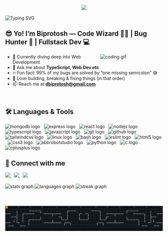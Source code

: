 <!-- Typing SVG -->
<p align="center">
  <img src="https://capsule-render.vercel.app/api?type=waving&color=gradient&height=120&section=header&text=Welcome+to+My+GitHub!&fontSize=30&fontAlignY=35&animation=fadeIn&fontColor=fff" />
</p>

![Typing SVG](https://readme-typing-svg.demolab.com?font=Fira+Code&size=26&pause=1000&color=F75C7E&width=640&lines=Hi+👋,+I'm+Biprotosh!;Fullstack+Developer+💻;Code+Wizard+🧙‍♂️+|+Bug+Hunter+🐛;Always+Learning+🚀)

## 😎 Yo! I’m Biprotosh — Code Wizard 🧙‍♂️ | Bug Hunter 🐛 | Fullstack Dev 💻  
  <img src="https://i.giphy.com/78XCFBGOlS6keY1Bil.webp" alt="coding gif" width="200" align="right"/>

- 🌱 Currently diving deep into Web Development
- 💬 Ask me about **TypeScript, Web Dev etc**
- 🔥 Fun fact: 99% of my bugs are solved by “one missing semicolon” 😅
- 🔧 Love building, breaking & fixing things (in that order)
- 📫 Reach me at **[dbiprotosh@gmail.com](mailto:dbiprotosh@gmail.com)**

<br>

## 🛠️ Languages & Tools  

<div align="left">
  <img src="https://skillicons.dev/icons?i=mongodb" height="50" alt="mongodb logo"  />
  &nbsp;
  <img src="https://skillicons.dev/icons?i=express" height="50" alt="express logo"  />
  &nbsp;
  <img src="https://cdn.jsdelivr.net/gh/devicons/devicon/icons/react/react-original.svg" height="50" alt="react logo"  />
  &nbsp;
  <img src="https://cdn.simpleicons.org/nodedotjs/339933" height="50" alt="nodejs logo"  />
  &nbsp;
  <img src="https://skillicons.dev/icons?i=ts" height="50" alt="typescript logo"  />
  &nbsp;
  <img src="https://skillicons.dev/icons?i=js" height="50" alt="javascript logo"  />
  &nbsp;
  <img src="https://cdn.simpleicons.org/git/F05032" height="50" alt="git logo"  />
  &nbsp;
  <img src="https://skillicons.dev/icons?i=github" height="50" alt="github logo"  />
  &nbsp;
  <img src="https://cdn.simpleicons.org/tailwindcss/06B6D4" height="50" alt="tailwindcss logo"  />
  &nbsp;
  <img src="https://cdn.simpleicons.org/linux/FCC624" height="50" alt="linux logo"  />
  &nbsp;
  <img src="https://skillicons.dev/icons?i=bash" height="50" alt="bash logo"  />
  &nbsp;
  <img src="https://cdn.jsdelivr.net/gh/devicons/devicon/icons/eslint/eslint-original.svg" height="50" alt="eslint logo"  />
  &nbsp;
  <img src="https://cdn.jsdelivr.net/gh/devicons/devicon/icons/html5/html5-original.svg" height="50" alt="html5 logo"  />
  &nbsp;
  <img src="https://cdn.jsdelivr.net/gh/devicons/devicon/icons/css3/css3-original.svg" height="50" alt="css3 logo"  />
  &nbsp;
  <img src="https://skillicons.dev/icons?i=bots" height="50" alt="abbrobotstudio logo"  />
  &nbsp;
  <img src="https://cdn.jsdelivr.net/gh/devicons/devicon/icons/python/python-original.svg" height="50" alt="python logo"  />
  &nbsp;
  <img src="https://skillicons.dev/icons?i=c" height="50" alt="c logo"  />
  &nbsp;
  <img src="https://skillicons.dev/icons?i=cpp" height="50" alt="cplusplus logo"  />
</div>

## 🤝 Connect with me  

<a href="https://www.linkedin.com/in/biprotoshdey">
  <img src="https://raw.githubusercontent.com/maurodesouza/profile-readme-generator/master/src/assets/icons/social/linkedin/default.svg" height="50" />
</a>&nbsp;
<a href="https://discord.com/users/1069231338521108540">
  <img src="https://raw.githubusercontent.com/maurodesouza/profile-readme-generator/master/src/assets/icons/social/discord/default.svg" height="50" />
</a>&nbsp;
<a href="mailto:dbiprotosh@gmail.com">
  <img src="https://raw.githubusercontent.com/maurodesouza/profile-readme-generator/master/src/assets/icons/social/gmail/default.svg" height="50" />
</a>

<br clear="both">
<br clear="both">

<div align="left">
  <img src="https://github-readme-stats.vercel.app/api?username=Biprotosh&hide_title=false&hide_rank=false&show_icons=true&include_all_commits=true&count_private=true&disable_animations=false&theme=dracula&locale=en&hide_border=false" height="150" alt="stats graph"  />
  <img src="https://github-readme-stats.vercel.app/api/top-langs?username=Biprotosh&locale=en&hide_title=false&layout=compact&card_width=320&langs_count=5&theme=dracula&hide_border=false" height="150" alt="languages graph"  />
  <img src="https://streak-stats.demolab.com?user=Biprotosh&locale=en&mode=daily&theme=dracula&hide_border=false&border_radius=5" height="150" alt="streak graph"  />
</div>

###

<br clear="both">

![Pacman Contribution Graph (dark)](https://raw.githubusercontent.com/Biprotosh/Biprotosh/output/pacman-contribution-graph-dark.svg)

###
